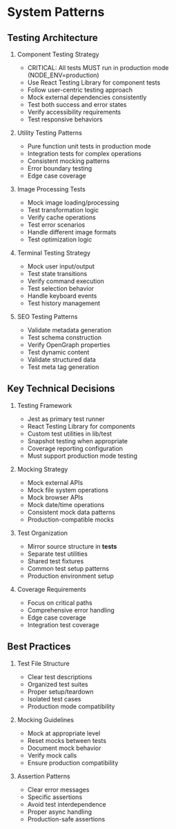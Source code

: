 # System Patterns

## Testing Architecture
1. Component Testing Strategy
   - CRITICAL: All tests MUST run in production mode (NODE_ENV=production)
   - Use React Testing Library for component tests
   - Follow user-centric testing approach
   - Mock external dependencies consistently
   - Test both success and error states
   - Verify accessibility requirements
   - Test responsive behaviors

2. Utility Testing Patterns
   - Pure function unit tests in production mode
   - Integration tests for complex operations
   - Consistent mocking patterns
   - Error boundary testing
   - Edge case coverage

3. Image Processing Tests
   - Mock image loading/processing
   - Test transformation logic
   - Verify cache operations
   - Test error scenarios
   - Handle different image formats
   - Test optimization logic

4. Terminal Testing Strategy
   - Mock user input/output
   - Test state transitions
   - Verify command execution
   - Test selection behavior
   - Handle keyboard events
   - Test history management

5. SEO Testing Patterns
   - Validate metadata generation
   - Test schema construction
   - Verify OpenGraph properties
   - Test dynamic content
   - Validate structured data
   - Test meta tag generation

## Key Technical Decisions
1. Testing Framework
   - Jest as primary test runner
   - React Testing Library for components
   - Custom test utilities in lib/test
   - Snapshot testing when appropriate
   - Coverage reporting configuration
   - Must support production mode testing

2. Mocking Strategy
   - Mock external APIs
   - Mock file system operations
   - Mock browser APIs
   - Mock date/time operations
   - Consistent mock data patterns
   - Production-compatible mocks

3. Test Organization
   - Mirror source structure in __tests__
   - Separate test utilities
   - Shared test fixtures
   - Common test setup patterns
   - Production environment setup

4. Coverage Requirements
   - Focus on critical paths
   - Comprehensive error handling
   - Edge case coverage
   - Integration test coverage

## Best Practices
1. Test File Structure
   - Clear test descriptions
   - Organized test suites
   - Proper setup/teardown
   - Isolated test cases
   - Production mode compatibility

2. Mocking Guidelines
   - Mock at appropriate level
   - Reset mocks between tests
   - Document mock behavior
   - Verify mock calls
   - Ensure production compatibility

3. Assertion Patterns
   - Clear error messages
   - Specific assertions
   - Avoid test interdependence
   - Proper async handling
   - Production-safe assertions
